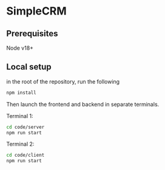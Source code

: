 # SimpleCRM

## Prerequisites

Node v18+

## Local setup

in the root of the repository, run the following

```sh
npm install
```

Then launch the frontend and backend in separate terminals.

Terminal 1:
```sh
cd code/server
npm run start
```

Terminal 2:
```sh
cd code/client
npm run start
```
